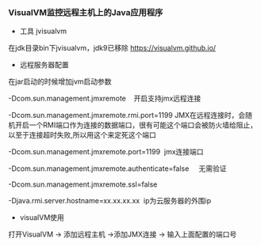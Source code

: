 ### VisualVM监控远程主机上的Java应用程序
- 工具 jvisualvm

在jdk目录bin下jvisualvm，jdk9已移除 https://visualvm.github.io/

- 远程服务器配置

在jar启动的时候增加jvm启动参数

-Dcom.sun.management.jmxremote    开启支持jmx远程连接

-Dcom.sun.management.jmxremote.rmi.port=1199 JMX在远程连接时，会随机开启一个RMI端口作为连接的数据端口，很有可能这个端口会被防火墙给阻止，以至于连接超时失败,所以用这个来定死这个端口

-Dcom.sun.management.jmxremote.port=1199  jmx连接端口

-Dcom.sun.management.jmxremote.authenticate=false     无需验证

-Dcom.sun.management.jmxremote.ssl=false

-Djava.rmi.server.hostname=xx.xx.xx.xx  ip为云服务器的外围ip

- visualVM使用

打开VisualVM -> 添加远程主机 ->添加JMX连接 -> 输入上面配置的端口号